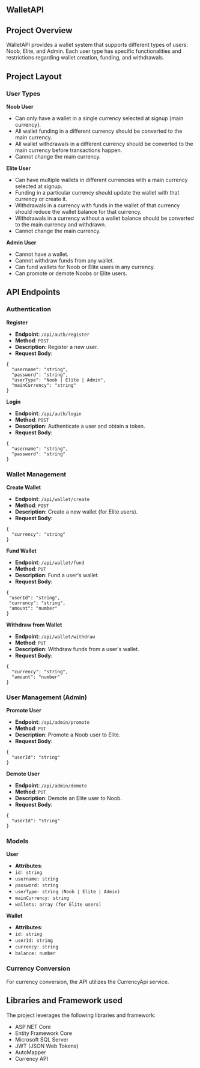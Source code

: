 ## WalletAPI

## Project Overview
WalletAPI provides a wallet system that supports different types of users: Noob, Elite, and Admin. Each user type has specific functionalities and restrictions regarding wallet creation, funding, and withdrawals.

## Project Layout

### User Types
**Noob User**
- Can only have a wallet in a single currency selected at signup (main currency).
- All wallet funding in a different currency should be converted to the main currency.
- All wallet withdrawals in a different currency should be converted to the main currency before transactions happen.
- Cannot change the main currency.
  
**Elite User**
- Can have multiple wallets in different currencies with a main currency selected at signup.
- Funding in a particular currency should update the wallet with that currency or create it.
- Withdrawals in a currency with funds in the wallet of that currency should reduce the wallet balance for that currency.
- Withdrawals in a currency without a wallet balance should be converted to the main currency and withdrawn.
- Cannot change the main currency.
  
**Admin User**
- Cannot have a wallet.
- Cannot withdraw funds from any wallet.
- Can fund wallets for Noob or Elite users in any currency.
- Can promote or demote Noobs or Elite users.

## API Endpoints
### Authentication

**Register**
- **Endpoint**: `/api/auth/register`
- **Method**: `POST`
- **Description**: Register a new user.
- **Request Body**:
```
{
  "username": "string",
  "password": "string",
  "userType": "Noob | Elite | Admin",
  "mainCurrency": "string"
}
```

**Login**
- **Endpoint**: `/api/auth/login`
- **Method**: `POST`
- **Description**: Authenticate a user and obtain a token.
- **Request Body**:
```
{
  "username": "string",
  "password": "string"
}
```

### Wallet Management
**Create Wallet**
- **Endpoint**: `/api/wallet/create`
- **Method**: `POST`
- **Description**: Create a new wallet (for Elite users).
- **Request Body**:
```
{
  "currency": "string"
}
```

**Fund Wallet**
- **Endpoint**: `/api/wallet/fund`
- **Method**: `PUT`
- **Description**: Fund a user's wallet.
- **Request Body**:
 ```
{
  "userId": "string",
  "currency": "string",
  "amount": "number"
}
```

**Withdraw from Wallet**
- **Endpoint**: `/api/wallet/withdraw`
- **Method**: `PUT`
- **Description**: Withdraw funds from a user's wallet.
- **Request Body**:
```
{
  "currency": "string",
  "amount": "number"
}
```

### User Management (Admin)
**Promote User**
- **Endpoint**: `/api/admin/promote`
- **Method**: `PUT`
- **Description**: Promote a Noob user to Elite.
- **Request Body**:
```
{
  "userId": "string"
}
```

**Demote User**
- **Endpoint**: `/api/admin/demote`
- **Method**: `PUT`
- **Description**: Demote an Elite user to Noob.
- **Request Body**:
```
{
  "userId": "string"
}
```

### Models
**User**
- **Attributes**:
 - `id: string`
 - `username: string`
 - `password: string`
 - `userType: string (Noob | Elite | Admin)`
 - `mainCurrency: string`
 - `wallets: array (for Elite users)`

**Wallet**
- **Attributes**:
 - `id: string`
 - `userId: string`
 - `currency: string`
 - `balance: number`

### Currency Conversion
For currency conversion, the API utilizes the CurrencyApi service.
 
## Libraries and Framework used
The project leverages the following libraries and framework:
- ASP.NET Core
- Entity Framework Core
- Microsoft SQL Server
- JWT (JSON Web Tokens)
- AutoMapper
- Currency API

 
 
